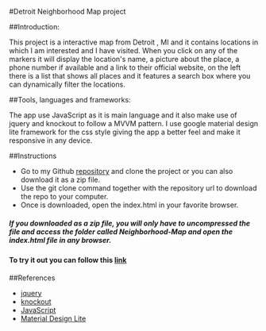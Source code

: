 #Detroit Neighborhood Map project
 

##Introduction:

This project is a interactive map from Detroit , MI and it contains locations in which I am interested and I have visited.
When you click on any of the markers it will display the location's name, a picture about the place, a phone number if available and 
a link to their official website, on the left there is a list that shows all places and it features a search box where you can dynamically filter the locations.

 
##Tools, languages and frameworks:

The app use JavaScript as it is main language and it also make use of jquery and knockout to follow a MVVM pattern. I use google material design lite framework for the css style giving the app a 
better feel and make it responsive in any device. 

##Instructions

* Go to my Github [repository](https://github.com/etp19/Neighborhood-Map) and clone the project or you can also download it as a zip file.
* Use the git clone command together with the repository url to download the repo to your computer.
* Once is downloaded, open the index.html in your favorite browser. 

##### If you downloaded as a zip file, you will only have to uncompressed the file and access the folder called Neighborhood-Map and open the index.html file in any browser.
 
#### To try it out you can follow this [link](https://etp19.github.io/Neighborhood-Map/)

##References

* [jquery](https://jquery.com/)
* [knockout](http://knockoutjs.com/)
* [JavaScript](https://www.javascript.com/)
* [Material Design Lite](https://getmdl.io/)